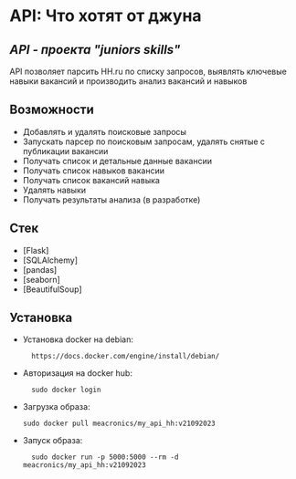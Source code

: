 # API: Что хотят от джуна
## _API - проекта "juniors skills"_ 

API позволяет парсить HH.ru по списку запросов, выявлять ключевые навыки вакансий и производить анализ вакансий и навыков

## Возможности

- Добавлять и удалять поисковые запросы
- Запускать парсер по поисковым запросам, удалять снятые с публикации вакансии
- Получать список и детальные данные вакансии
- Получать список навыков вакансии
- Получать список вакансий навыка
- Удалять навыки
- Получать результаты анализа (в разработке)

## Стек
- [Flask]
- [SQLAlchemy]
- [pandas]
- [seaborn]
- [BeautifulSoup]

## Установка
- Установка docker на debian: 

        https://docs.docker.com/engine/install/debian/ 


- Авторизация на docker hub:

        sudo docker login

- Загрузка образа:
  
      sudo docker pull meacronics/my_api_hh:v21092023

- Запуск образа: 

        sudo docker run -p 5000:5000 --rm -d meacronics/my_api_hh:v21092023
